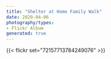 ```yaml
---
title: "Shelter at Home Family Walk"
date: 2020-04-06
photography/types:
- Flickr Album
generated: true
---
```

{{< flickr set="72157713784249076" >}}
